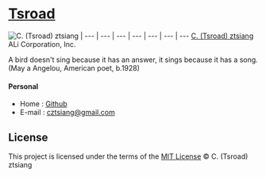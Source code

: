 # [Tsroad](http://tsroad.github.io)

![C. (Tsroad) ztsiang](https://media.licdn.com/media/AAEAAQAAAAAAAAyLAAAAJDhhNzViNWY4LWZjYzMtNDFmNS1iYjY4LTQyN2FlYzliMzVmYg.jpg) |
--- | --- | --- | --- | --- | --- | ---
[C. (Tsroad) ztsiang](https://github.com/Tsroad)<br>ALi Corporation, Inc. 

A bird doesn't sing because it has an answer, it sings because it has a song. (May a Angelou, American poet, b.1928)

#### Personal

* Home : [Github]( https://github.com/tsroad)
* E-mail : [cztsiang@gmail.com]()

## License

This project is licensed under the terms of the [MIT License](LICENSE) © C. (Tsroad) ztsiang

